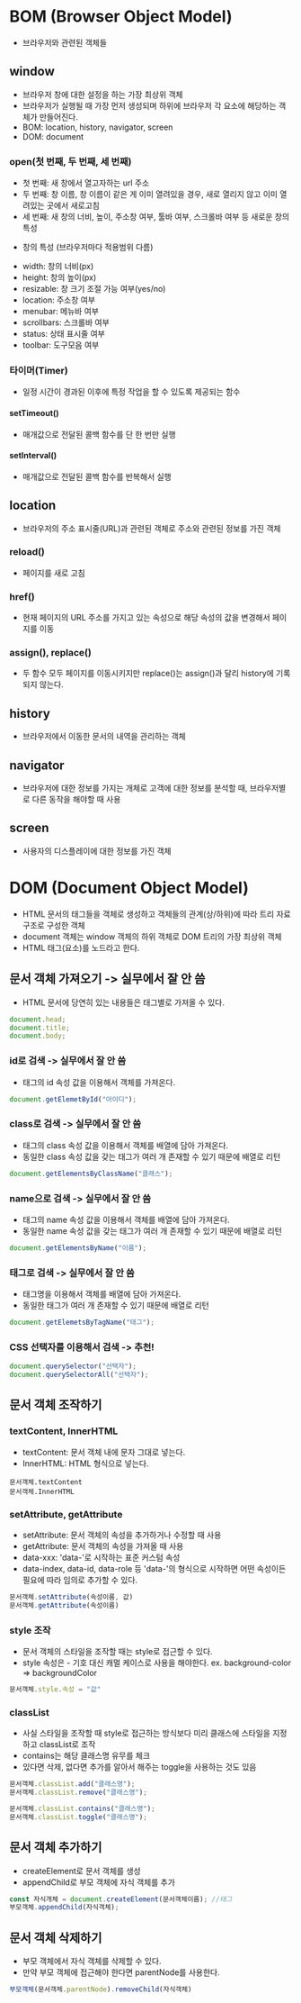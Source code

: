  # BOM (Browser Object Model)

 - 브라우저와 관련된 객체들

 ## window

 - 브라우저 창에 대한 설정을 하는 가장 최상위 객체
 - 브라우저가 실행될 때 가장 먼저 생성되며 하위에 브라우저 각 요소에 해당하는 객체가 만들어진다.
 - BOM: location, history, navigator, screen
 - DOM: document

 ### open(첫 번째, 두 번째, 세 번째)

 - 첫 번째: 새 창에서 열고자하는 url 주소
 - 두 번째: 창 이름, 창 이름이 같은 게 이미 열려있을 경우, 새로 열리지 않고 이미 열려있는 곳에서 새로고침
 - 세 번째: 새 창의 너비, 높이, 주소창 여부, 툴바 여부, 스크롤바 여부 등 새로운 창의 특성

 * 창의 특성 (브라우저마다 적용범위 다름)
 - width: 창의 너비(px)
 - height: 창의 높이(px)
 - resizable: 창 크기 조절 가능 여부(yes/no)
 - location: 주소창 여부
 - menubar: 메뉴바 여부
 - scrollbars: 스크롤바 여부
 - status: 상태 표시줄 여부
 - toolbar: 도구모음 여부

 ### 타이머(Timer)

 - 일정 시간이 경과된 이후에 특정 작업을 할 수 있도록 제공되는 함수

 #### setTimeout()

 - 매개값으로 전달된 콜백 함수를 단 한 번만 실행

 #### setInterval()

 - 매개값으로 전달된 콜백 함수를 반복해서 실행

 ## location

 - 브라우저의 주소 표시줄(URL)과 관련된 객체로 주소와 관련된 정보를 가진 객체

 ### reload()

 - 페이지를 새로 고침

 ### href()

 - 현재 페이지의 URL 주소를 가지고 있는 속성으로 해당 속성의 값을 변경해서 페이지를 이동

 ### assign(), replace()

 - 두 함수 모두 페이지를 이동시키지만 replace()는 assign()과 달리 history에 기록되지 않는다.

 ## history

 - 브라우저에서 이동한 문서의 내역을 관리하는 객체

 ## navigator

 - 브라우저에 대한 정보를 가지는 개체로 고객에 대한 정보를 분석할 때, 브라우저별로 다른 동작을 해야할 때 사용

 ## screen
 - 사용자의 디스플레이에 대한 정보를 가진 객체

 # DOM (Document Object Model)

 - HTML 문서의 태그들을 객체로 생성하고 객체들의 관계(상/하위)에 따라 트리 자료 구조로 구성한 객체 
 - document 객체는 window 객체의 하위 객체로 DOM 트리의 가장 최상위 객체
 - HTML 태그(요소)를 노드라고 한다. 

 ## 문서 객체 가져오기 -> 실무에서 잘 안 씀

 - HTML 문서에 당연히 있는 내용들은 태그별로 가져올 수 있다.

 ```js
 document.head;
 document.title;
 document.body;
 ```

 ### id로 검색 -> 실무에서 잘 안 씀

 - 태그의 id 속성 값을 이용해서 객체를 가져온다.

 ```js
 document.getElemetById("아이디");
 ```

 ### class로 검색 -> 실무에서 잘 안 씀

 - 태그의 class 속성 값을 이용해서 객체를 배열에 담아 가져온다.
 - 동일한 class 속성 값을 갖는 태그가 여러 개 존재할 수 있기 때문에 배열로 리턴

 ```js
 document.getElementsByClassName("클래스");
 ```

 ### name으로 검색 -> 실무에서 잘 안 씀
 
 - 태그의 name 속성 값을 이용해서 객체를 배열에 담아 가져온다.
 - 동일한 name 속성 값을 갖는 태그가 여러 개 존재할 수 있기 때문에 배열로 리턴

 ```js
 document.getElementsByName("이름");
 ```

 ### 태그로 검색 -> 실무에서 잘 안 씀

 - 태그명을 이용해서 객체를 배열에 담아 가져온다.
 - 동일한 태그가 여러 개 존재할 수 있기 때문에 배열로 리턴

 ```js
 document.getElemetsByTagName("태그");
 ```

 ### CSS 선택자를 이용해서 검색 -> 추천!

 ```js
 document.querySelector("선택자");
 document.querySelectorAll("선택자");
 ```

 ## 문서 객체 조작하기

 ### textContent, InnerHTML

 - textContent: 문서 객체 내에 문자 그대로 넣는다.
 - InnerHTML: HTML 형식으로 넣는다.

 ```
 문서객체.textContent
 문서객체.InnerHTML
 ```

 ### setAttribute, getAttribute

 - setAttribute: 문서 객체의 속성을 추가하거나 수정할 때 사용
 - getAttribute: 문서 객체의 속성을 가져올 때 사용
 - data-xxx: 'data-'로 시작하는 표준 커스텀 속성
 - data-index, data-id, data-role 등 'data-'의 형식으로 시작하면 어떤 속성이든 필요에 따라 임의로 추가할 수 있다.

 ```js
 문서객체.setAttribute(속성이름, 값)
 문서객체.getAttribute(속성이름)
 ```

 ### style 조작

 - 문서 객체의 스타일을 조작할 때는 style로 접근할 수 있다.
 - style 속성은 - 기호 대신 캐멀 케이스로 사용을 해야한다.
    ex. background-color => backgroundColor

 ```js
 문서객체.style.속성 = "값"
 ```

 ### classList

 - 사실 스타일을 조작할 때 style로 접근하는 방식보다 미리 클래스에 스타일을 지정하고 classList로 조작
 - contains는 해당 클래스명 유무를 체크 
 - 있다면 삭제, 없다면 추가를 알아서 해주는 toggle을 사용하는 것도 있음

 ```js
 문서객체.classList.add("클래스명");
 문서객체.classList.remove("클래스명");

 문서객체.classList.contains("클래스명");
 문서객체.classList.toggle("클래스명");
 ```

 ## 문서 객체 추가하기

 - createElement로 문서 객체를 생성
 - appendChild로 부모 객체에 자식 객체를 추가

 ```js
 const 자식개체 = document.createElement(문서객체이름); //태그
 부모객체.appendChild(자식객체);
 ```

 ## 문서 객체 삭제하기
 
 - 부모 객체에서 자식 객체를 삭제할 수 있다.
 - 만약 부모 객체에 접근해야 한다면 parentNode를 사용한다.

 ```js
 부모객체(문서객체.parentNode).removeChild(자식객체)
 ```

